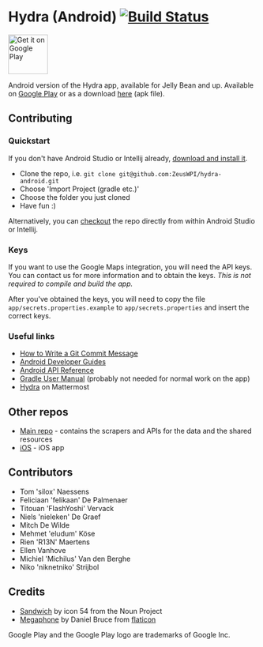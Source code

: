 # Hydra (Android) [![Build Status](https://travis-ci.org/ZeusWPI/hydra-android.svg?branch=development)](https://travis-ci.org/ZeusWPI/hydra-android)

<a href='https://play.google.com/store/apps/details?id=be.ugent.zeus.hydra&utm_source=global_co&utm_medium=prtnr&utm_content=Mar2515&utm_campaign=PartBadge&pcampaignid=MKT-Other-global-all-co-prtnr-py-PartBadge-Mar2515-1'><img alt='Get it on Google Play' src='https://play.google.com/intl/en_us/badges/images/generic/en_badge_web_generic.png' height="80px"/></a>

Android version of the Hydra app, available for Jelly Bean and up. Available on [Google Play](https://play.google.com/store/apps/details?id=be.ugent.zeus.hydra) or as a download [here](https://github.com/ZeusWPI/hydra-android/releases) (apk file).

## Contributing

### Quickstart
If you don't have Android Studio or Intellij already, [download and install it](https://developer.android.com/studio/index.html).

* Clone the repo, i.e. `git clone git@github.com:ZeusWPI/hydra-android.git`
* Choose 'Import Project (gradle etc.)'
* Choose the folder you just cloned
* Have fun :)

Alternatively, you can [checkout](https://www.jetbrains.com/help/idea/set-up-a-git-repository.html#clone-repo) the repo directly from within Android Studio or Intellij.

### Keys
If you want to use the Google Maps integration, you will need the API keys. You can contact us for more information and to obtain the keys. _This is not required to compile and build the app._

After you've obtained the keys, you will need to copy the file `app/secrets.properties.example` to `app/secrets.properties` and insert the correct keys.

### Useful links
- [How to Write a Git Commit Message](https://chris.beams.io/posts/git-commit/)
- [Android Developer Guides](https://developer.android.com/guide/)
- [Android API Reference](https://developer.android.com/reference/)
- [Gradle User Manual](https://docs.gradle.org/current/userguide/userguide.html) (probably not needed for normal work on the app)
- [Hydra](https://mattermost.zeus.gent/zeus/channels/hydra) on Mattermost

## Other repos

* [Main repo](https://github.com/ZeusWPI/hydra) - contains the scrapers and APIs for the data and the shared resources
* [iOS](https://github.com/ZeusWPI/hydra-iOS) - iOS app

## Contributors
* Tom 'silox' Naessens
* Feliciaan 'felikaan' De Palmenaer
* Titouan 'FlashYoshi' Vervack
* Niels 'nieleken' De Graef
* Mitch De Wilde
* Mehmet 'eludum' Köse
* Rien 'R13N' Maertens
* Ellen Vanhove
* Michiel 'Michilus' Van den Berghe
* Niko 'niknetniko' Strijbol


## Credits

 * [Sandwich](https://thenounproject.com/term/sandwich/222438/) by icon 54 from the Noun Project
 * [Megaphone](http://www.flaticon.com/free-icon/megaphone_3911) by Daniel Bruce from [flaticon](http://www.flaticon.com)
 
 Google Play and the Google Play logo are trademarks of Google Inc.
